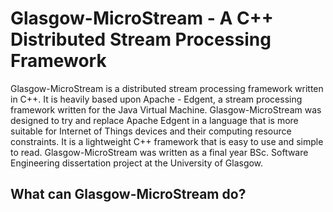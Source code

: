 # Glasgow-MicroStream - A C++ Distributed Stream Processing Framework
Glasgow-MicroStream is a distributed stream processing framework written in C++.  It is heavily based upon Apache - Edgent, a stream processing framework written for the Java Virtual Machine.  Glasgow-MicroStream was designed to try and replace Apache Edgent in a language that is more suitable for Internet of Things devices and their computing resource constraints.  It is a lightweight C++ framework that is easy to use and 
simple to read.  Glasgow-MicroStream was written as a final year BSc. Software Engineering dissertation project at the University of Glasgow.

## What can Glasgow-MicroStream do?

